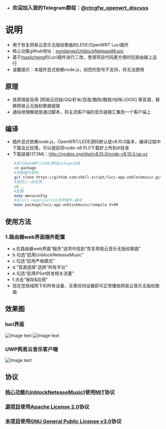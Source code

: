  - ### 欢迎加入我的Telegram群组：[@ctcgfw_openwrt_discuss](https://t.me/ctcgfw_openwrt_discuss)

# 说明
- 用于恢复网易云音乐无版权歌曲的LEDE/OpenWRT Luci插件
- 核心功能github地址：[nondanee/UnblockNeteaseMusic](https://github.com/nondanee/UnblockNeteaseMusic)
- 基于[maxlicheng](https://github.com/maxlicheng/luci-app-unblockmusic)的Luci插件进行二改，使源项目代码更方便的在路由器上运行
- 温馨提示：本插件显式依赖node.js，如您的型号不支持，将无法使用

## 原理
- 其原理是采用 [网易云旧链/QQ/虾米/百度/酷狗/酷我/咕咪/JOOX] 等音源，替换网易云无版权歌曲链接
- 通俗地理解就是通过脚本，将主流客户端的音乐链接汇集到一个客户端上

## 编译
- 插件显式依赖node.js，OpenWRT/LEDE源码默认是v8.10.0版本，编译过程中下载会比较慢，可以提前将node-v8.10.0下载好上传到dl目录
- 下载链接(17.5M)：http://nodejs.org/dist/v8.10.0/node-v8.10.0.tar.xz  
```bash
    #进入OpenWRT/LEDE源码package目录
    cd package
    #克隆插件源码
    git clone https://github.com/shell-script/luci-app-unblockmusic.git
    #返回上一层目录
    cd ..
    #配置
    make menuconfig
    #在luci->application选中插件,编译
    make package/luci-app-unblockmusic/compile V=99
```

## 使用方法
### 1.路由器web界面插件配置
- a.在路由器web界面“服务”选项中找到“恢复网易云音乐无版权歌曲”
- b.勾选“启用UnblockNeteaseMusic”
- c.勾选“启用严格模式”
- d.“音源选择”选择“所有平台”
- e.勾选“启用IPSet转发相关流量”
- f.点击“保存&应用”
- 现在您局域网下的所有设备，无需任何设置即可正常播放网易云音乐无版权歌曲

## 效果图
### luci界面
  ![Image text](https://raw.githubusercontent.com/shell-script/luci-app-unblockmusic/master/views/views1.jpg)
  ![Image text](https://raw.githubusercontent.com/shell-script/luci-app-unblockmusic/master/views/views2.jpg)
### UWP网易云音乐客户端
  ![Image text](https://raw.githubusercontent.com/shell-script/luci-app-unblockmusic/master/views/views3.jpg)

## 协议
### [核心功能\(UnblockNeteaseMusic\)](https://github.com/nondanee/UnblockNeteaseMusic)使用[MIT](https://github.com/nondanee/UnblockNeteaseMusic/blob/master/LICENSE)协议
### [源项目](https://github.com/maxlicheng/luci-app-unblockmusic)使用[Apache License 2.0](https://www.apache.org/licenses/LICENSE-2.0)协议
### [本项目](https://github.com/shell-script/luci-app-unblockmusic)使用[GNU General Public License v3.0](https://github.com/shell-script/luci-app-unblockmusic/blob/master/LICENSE)协议
